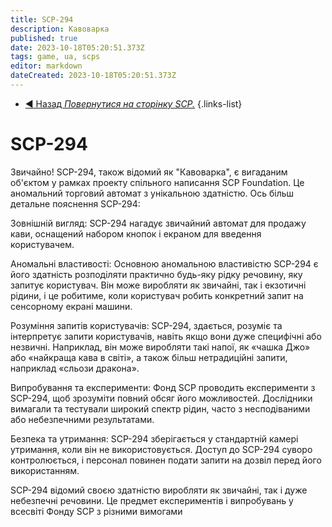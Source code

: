 ```yaml
---
title: SCP-294
description: Кавоварка
published: true
date: 2023-10-18T05:20:51.373Z
tags: game, ua, scps
editor: markdown
dateCreated: 2023-10-18T05:20:51.373Z
---
```


- [:arrow_backward: Назад *Повернутися на сторінку SCP.*](/uk/game/scps#scps) 
{.links-list}
# SCP-294
Звичайно! SCP-294, також відомий як "Кавоварка", є вигаданим об'єктом у рамках проекту спільного написання SCP Foundation. Це аномальний торговий автомат з унікальною здатністю. Ось більш детальне пояснення SCP-294:

Зовнішній вигляд: SCP-294 нагадує звичайний автомат для продажу кави, оснащений набором кнопок і екраном для введення користувачем.

Аномальні властивості: Основною аномальною властивістю SCP-294 є його здатність розподіляти практично будь-яку рідку речовину, яку запитує користувач. Він може виробляти як звичайні, так і екзотичні рідини, і це робитиме, коли користувач робить конкретний запит на сенсорному екрані машини.

Розуміння запитів користувачів: SCP-294, здається, розуміє та інтерпретує запити користувачів, навіть якщо вони дуже специфічні або незвичні. Наприклад, він може виробляти такі напої, як «чашка Джо» або «найкраща кава в світі», а також більш нетрадиційні запити, наприклад «сльози дракона».

Випробування та експерименти: Фонд SCP проводить експерименти з SCP-294, щоб зрозуміти повний обсяг його можливостей. Дослідники вимагали та тестували широкий спектр рідин, часто з несподіваними або небезпечними результатами.

Безпека та утримання: SCP-294 зберігається у стандартній камері утримання, коли він не використовується. Доступ до SCP-294 суворо контролюється, і персонал повинен подати запити на дозвіл перед його використанням.

SCP-294 відомий своєю здатністю виробляти як звичайні, так і дуже небезпечні речовини. Це предмет експериментів і випробувань у всесвіті Фонду SCP з різними вимогами